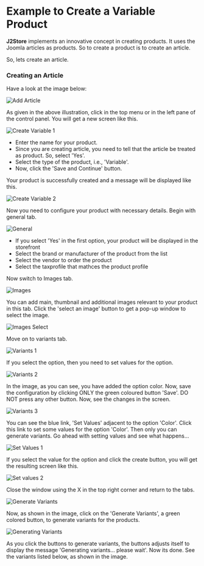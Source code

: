 # Example to Create a Variable Product

**J2Store** implements an innovative concept in creating products. It uses the Joomla articles as products. So to create a product is to create an article.

So, lets create an article.

### Creating an Article

Have a look at the image below:

![Add Article](add_simple.png)

As given in the above illustration, click in the top menu or in the left pane of the control panel. You will get a new screen like this.

![Create Variable 1](create_variable_cart_1.png)

* Enter the name for your product. 
* Since you are creating article, you need to tell that the article be treated as product. So, select 'Yes'. 
* Select the type of the product, i.e., 'Variable'.
* Now, click the 'Save and Continue' button.

Your product is successfully created and a message will be displayed like this.

![Create Variable 2](create_variable_cart_2.png)

Now you need to configure your product with necessary details. Begin with general tab.

![General](create_variable_cart_general.png)

* If you select 'Yes' in the first option, your product will be displayed in the storefront
* Select the brand or manufacturer of the product from the list
* Select the vendor to order the product
* Select the taxprofile that mathces the product profile

Now switch to Images tab.

![Images](create_variable_cart_images.png)

You can add main, thumbnail and additional images relevant to your product in this tab. Click the 'select an image' button to get a pop-up window to select the image.

![Images Select](create_variable_cart_images_select.png)

Move on to variants tab.

![Variants 1](create_variable_cart_variants_1.png)

If you select the option, then you need to set values for the option.

![Variants 2](create_variable_cart_variants_2.png)

In the image, as you can see, you have added the option color. Now, save the configuration by clicking ONLY the green coloured button 'Save'. DO NOT press any other button. Now, see the changes in the screen.

![Variants 3](create_variable_cart_variants_3.png)

You can see the blue link, 'Set Values' adjacent to the option 'Color'. Click this link to set some values for the option 'Color'. Then only you can generate variants. Go ahead with setting values and see what happens...

![Set Values 1](create_variable_cart_variants_setvalues.png)

If you select the value for the option and click the create button, you will get the resulting screen like this.

![Set values 2](create_variable_cart_variants_setvalues_1.png)

Close the window using the X in the top right corner and return to the tabs.

![Generate Variants](create_variable_cart_generate_variants.png.png)

Now, as shown in the image, click on the 'Generate Variants', a green colored button, to generate variants for the products.

![Generating Variants](create_variable_cart_genrating_variants.png.png)

As you click the buttons to generate variants, the buttons adjusts itself to display the message 'Generating variants... please wait'. Now its done. See the variants listed below, as shown in the image.














